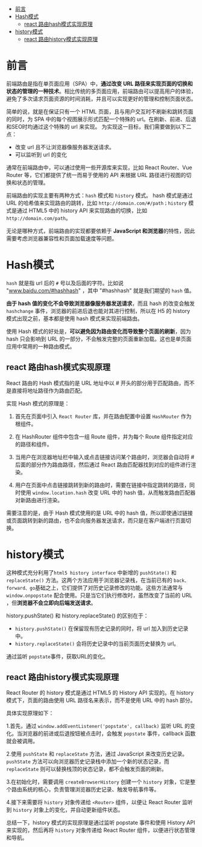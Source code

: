 - [前言](#前言)
- [Hash模式](#hash模式)
  - [react 路由hash模式实现原理](#react-路由hash模式实现原理)
- [history模式](#history模式)
  - [react 路由history模式实现原理](#react-路由history模式实现原理)

# 前言

前端路由是指在单页面应用（SPA）中，**通过改变 URL 路径来实现页面的切换和状态的管理的一种技术**。相比传统的多页面应用，前端路由可以提高用户的体验，避免了多次请求页面资源的时间消耗，并且可以实现更好的管理和控制页面状态。

简单的说，就是在保证只有一个 HTML 页面，且与用户交互时不刷新和跳转页面的同时，为 SPA 中的每个视图展示形式匹配一个特殊的 url。在刷新、前进、后退和SEO时均通过这个特殊的 url 来实现。
为实现这一目标，我们需要做到以下二点：

- 改变 url 且不让浏览器像服务器发送请求。
- 可以监听到 url 的变化

通常在前端路由中，可以通过使用一些开源库来实现，比如 React Router、Vue Router 等，它们都提供了统一而易于使用的 API 来根据 URL 路径进行视图的切换和状态的管理。

前端路由的实现主要有两种方式：`hash` 模式和 `history` 模式。 hash 模式是通过 URL 的哈希值来实现路由的跳转，比如 `http://domain.com/#/path；history` 模式是通过 HTML5 中的 history API 来实现路由的切换，比如 `http://domain.com/path`。

无论是哪种方式，前端路由的实现都要依赖于 **JavaScript 和浏览器**的特性，因此需要考虑浏览器兼容性和页面加载速度等问题。

# Hash模式

`hash` 就是指 url 后的 `#` 号以及后面的字符。比如说 "www.baidu.com/#hashhash" ，其中 "#hashhash" 就是我们期望的 `hash` 值。

**由于 hash 值的变化不会导致浏览器像服务器发送请求**，而且 hash 的改变会触发 `hashchange` 事件，浏览器的前进后退也能对其进行控制，所以在 H5 的 history 模式出现之前，基本都是使用 hash 模式来实现前端路由。

使用 Hash 模式的好处是，**可以避免因为路由变化而导致整个页面的刷新**，因为 hash 只会影响到 URL 的一部分，不会触发完整的页面重新加载。这也是单页面应用中常用的一种路由模式。

## react 路由hash模式实现原理

React 路由的 Hash 模式指的是 URL 地址中以 # 开头的部分用于匹配路由，而不是直接将地址路径作为路由匹配。

实现 Hash 模式的原理是：

1. 首先在页面中引入 `React Router` 库，并在路由配置中设置 `HashRouter` 作为根组件。

2. 在 HashRouter 组件中包含一组 Route 组件，并为每个 Route 组件指定对应的路径和组件。

3. 当用户在浏览器地址栏中输入或点击链接访问某个路由时，浏览器会自动将 # 后面的部分作为路由路径，然后通过 React 路由匹配器找到对应的组件进行渲染。

4. 用户在页面中点击链接跳转到新的路由时，需要在链接中指定跳转的路径，同时使用 `window.location.hash` 改变 URL 中的 hash 值，从而触发路由匹配器对新路由进行渲染。

需要注意的是，由于 Hash 模式使用的是 URL 中的 hash 值，所以即使通过链接或页面跳转到新的路由，也不会向服务器发送请求，而只是在客户端进行页面切换。

# history模式

这种模式充分利用了`html5 history interface` 中新增的 `pushState()` 和 `replaceState()` 方法。这两个方法应用于浏览器记录栈，在当前已有的 `back、forward、go`基础之上，它们提供了对历史记录修改的功能。这些方法通常与`window.onpopstate` 配合使用。只是当它们执行修改时，虽然改变了当前的 URL ，但**浏览器不会立即向后端发送请求**。

history.pushState() 和 history.replaceState() 的区别在于：

- `history.pushState()` 在保留现有历史记录的同时，将 url 加入到历史记录中。
- `history.replaceState()` 会将历史记录中的当前页面历史替换为 url。

通过监听 `popstate`事件，获取URL的变化。

## react 路由history模式实现原理

React Router 的 history 模式是通过 HTML5 的 History API 实现的。在 history 模式下，页面的路由使用 URL 路径名来表示，而不是使用 URL 中的 hash 部分。

具体实现原理如下：

1.首先，通过 `window.addEventListener('popstate', callback)` 监听 URL 的变化。当浏览器的前进或后退按钮被点击时，会触发 `popstate` 事件，callback 函数就会被调用。

2.使用 `pushState` 和 `replaceState` 方法，通过 JavaScript 来改变历史记录。`pushState` 方法可以向浏览器历史记录栈中添加一个新的状态记录，而 `replaceState` 则可以替换栈顶的状态记录，都不会触发页面的刷新。

3.在初始化时，需要调用 `createBrowserHistory` 创建一个 `history` 对象，它是整个路由系统的核心，负责管理浏览器历史记录、触发导航事件等。

4.接下来需要将 `history` 对象传递给 `<Router>` 组件，以便让 React Router 监听到 `history` 对象上的变化，并自动更新组件状态。

总结一下，history 模式的实现原理是通过监听 popstate 事件和使用 History API 来实现的，然后再将 `history` 对象传递给 React Router 组件，以便进行状态管理和导航。